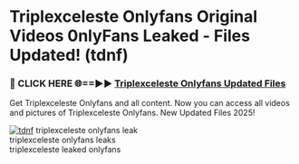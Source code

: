 # Triplexceleste Onlyfans Original Videos 0nlyFans Leaked - Files Updated! (tdnf)

<h3>🔴 CLICK HERE 🌐==►► <a href="https://tinyurl.com/2jnfzry5" rel="nofollow">Triplexceleste Onlyfans Updated Files</a></h3>

Get Triplexceleste Onlyfans and all content. Now you can access all videos and pictures of Triplexceleste Onlyfans. New Updated Files 2025!

[![tdnf](https://i.imgur.com/GyGTBgg.gif)](https://tinyurl.com/2jnfzry5)
triplexceleste onlyfans leak<br>
triplexceleste onlyfans leaks<br>
triplexceleste leaked onlyfans